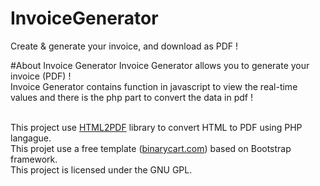 # InvoiceGenerator
Create &amp; generate your invoice, and download as PDF !

#About Invoice Generator
Invoice Generator allows you to generate your invoice (PDF) !<br/>
Invoice Generator contains function in javascript to view the real-time values and there is the php part to convert the data in pdf !<br/><br/>

This project use <a href="http://www.html2pdf.fr/en">HTML2PDF</a> library to convert HTML to PDF using PHP langague.<br/>
This projet use a free template (<a href="http://www.binarycart.com">binarycart.com</a>) based on Bootstrap framework.<br/>
This project is licensed under the GNU GPL.<br/>

